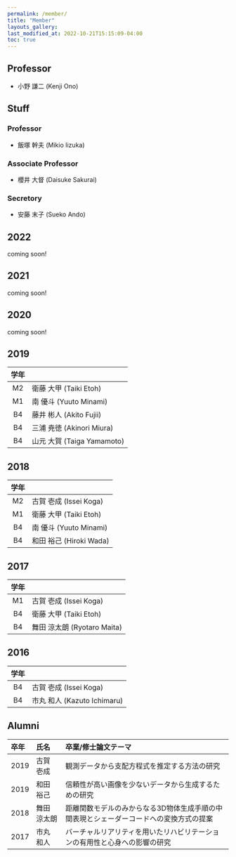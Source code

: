 ```yaml
---
permalink: /member/
title: "Member"
layouts_gallery:
last_modified_at: 2022-10-21T15:15:09-04:00
toc: true
---
```


## Professor

- 小野 謙二 (Kenji Ono)



## Stuff

### Professor

- 飯塚 幹夫 (Mikio Iizuka) 

### Associate Professor

- 櫻井 大督 (Daisuke Sakurai) 

### Secretory

- 安藤 末子 (Sueko Ando)

## 2022
coming soon!

## 2021
coming soon!


## 2020
coming soon!

## 2019

学年 | 　
:---:|:---
M2 | 衛藤 大甲 (Taiki Etoh)
M1 | 南 優斗 (Yuuto Minami)
B4 | 藤井 彬人 (Akito Fujii)
B4 | 三浦 尭徳 (Akinori Miura)
B4 | 山元 大賀 (Taiga Yamamoto)


## 2018

学年 | 　
:---:|:---
M2 | 古賀 壱成 (Issei Koga)
M1 | 衛藤 大甲 (Taiki Etoh)
B4 | 南 優斗 (Yuuto Minami)
B4 | 和田 裕己 (Hiroki Wada)

## 2017

学年 | 　
:---:|:---
M1 | 古賀 壱成 (Issei Koga)
B4 | 衛藤 大甲 (Taiki Etoh)
B4 | 舞田 涼太朗 (Ryotaro Maita)


## 2016

学年 | 　
:---:|:---
B4 | 古賀 壱成 (Issei Koga)|
B4 | 市丸 和人 (Kazuto Ichimaru)

## Alumni

卒年 | 氏名 | 卒業/修士論文テーマ
:----|:--|:---------
2019 | 古賀 壱成| 観測データから支配方程式を推定する方法の研究
2019 | 和田 裕己 | 信頼性が高い画像を少ないデータから生成するための研究
2018 | 舞田 涼太朗 | 距離関数モデルのみからなる3D物体生成手順の中間表現とシェーダーコードへの変換方式の提案
2017 | 市丸 和人 | バーチャルリアリティを用いたリハビリテーションの有用性と心身への影響の研究
